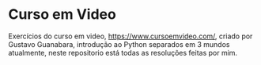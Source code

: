 #       Curso em Video

Exercícios do curso em video, https://www.cursoemvideo.com/, criado por Gustavo Guanabara, introdução ao Python
separados em 3 mundos atualmente, neste repositorio está todas as resoluções feitas por mim.
